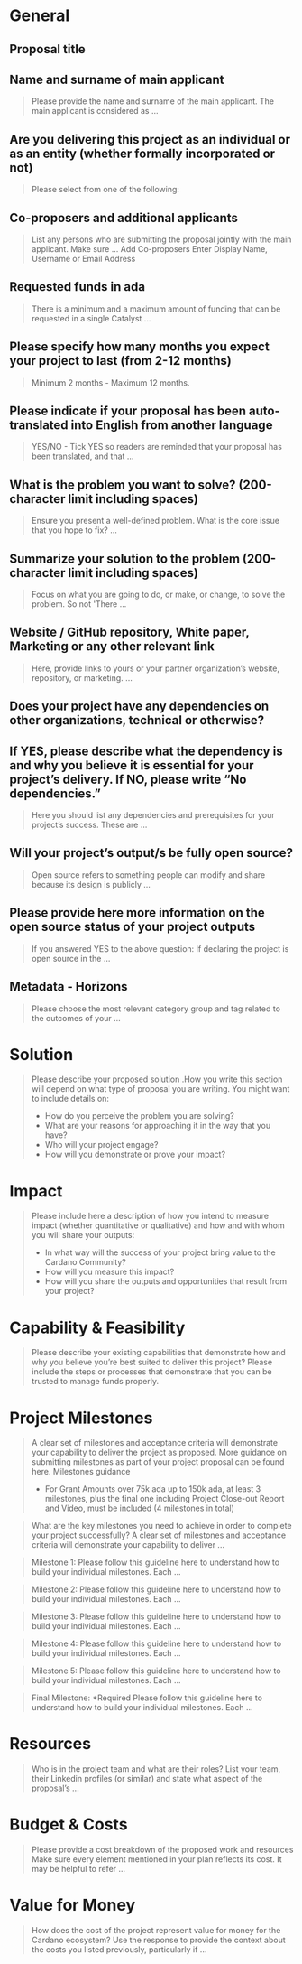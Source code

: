 # General

## Proposal title

## Name and surname of main applicant

> Please provide the name and surname of the main applicant. The main applicant is considered as ...

## Are you delivering this project as an individual or as an entity (whether formally incorporated or not)

> Please select from one of the following:

## Co-proposers and additional applicants

> List any persons who are submitting the proposal jointly with the main applicant. Make sure ... Add Co-proposers Enter
> Display Name, Username or Email Address

## Requested funds in ada

> There is a minimum and a maximum amount of funding that can be requested in a single Catalyst ...

## Please specify how many months you expect your project to last (from 2-12 months)

> Minimum 2 months - Maximum 12 months.

## Please indicate if your proposal has been auto-translated into English from another language

> YES/NO - Tick YES so readers are reminded that your proposal has been translated, and that ...

## What is the problem you want to solve? (200-character limit including spaces)

> Ensure you present a well-defined problem. What is the core issue that you hope to fix? ...

## Summarize your solution to the problem (200-character limit including spaces)

> Focus on what you are going to do, or make, or change, to solve the problem. So not 'There ...

## Website / GitHub repository, White paper, Marketing or any other relevant link

> Here, provide links to yours or your partner organization’s website, repository, or marketing. ...

## Does your project have any dependencies on other organizations, technical or otherwise?

## If YES, please describe what the dependency is and why you believe it is essential for your project’s delivery. If NO, please write “No dependencies.”

> Here you should list any dependencies and prerequisites for your project’s success. These are ...

## Will your project’s output/s be fully open source?

> Open source refers to something people can modify and share because its design is publicly ...

## Please provide here more information on the open source status of your project outputs

> If you answered YES to the above question: If declaring the project is open source in the ...

## Metadata - Horizons

> Please choose the most relevant category group and tag related to the outcomes of your ...

# Solution

> Please describe your proposed solution .How you write this section will depend
> on what type of proposal you are writing. You might want to include details on:
> * How do you perceive the problem you are solving?
> * What are your reasons for approaching it in the way that you have?
> * Who will your project engage?
> * How will you demonstrate or prove your impact?

# Impact

> Please include here a description of how you intend to measure impact (whether quantitative or qualitative) and how and with whom you will share your outputs:
> * In what way will the success of your project bring value to the Cardano Community?
> * How will you measure this impact?
> * How will you share the outputs and opportunities that result from your project?

# Capability & Feasibility

> Please describe your existing capabilities that demonstrate how and why you believe you’re best suited to deliver this project?
> Please include the steps or processes that demonstrate that you can be trusted to manage funds properly.

# Project Milestones

> A clear set of milestones and acceptance criteria will demonstrate your capability to deliver the project as proposed. More guidance on submitting milestones as part of your project proposal can be found here.
> Milestones guidance
> * For Grant Amounts over 75k ada up to 150k ada, at least 3 milestones, plus the final one including Project Close-out Report and Video, must be included (4 milestones in total)

> What are the key milestones you need to achieve in order to complete your project successfully? A clear set of
> milestones and acceptance criteria will demonstrate your capability to deliver ...

> Milestone 1: Please follow this guideline here to understand how to build your individual milestones. Each ...

> Milestone 2: Please follow this guideline here to understand how to build your individual milestones. Each ...

> Milestone 3: Please follow this guideline here to understand how to build your individual milestones. Each ...

> Milestone 4: Please follow this guideline here to understand how to build your individual milestones. Each ...

> Milestone 5: Please follow this guideline here to understand how to build your individual milestones. Each ...

> Final Milestone: \*Required Please follow this guideline here to understand how to build your individual milestones.
> Each ...

# Resources

> Who is in the project team and what are their roles? List your team, their Linkedin profiles (or similar) and state
> what aspect of the proposal’s ...

# Budget & Costs

> Please provide a cost breakdown of the proposed work and resources Make sure every element mentioned in your plan
> reflects its cost. It may be helpful to refer ...

# Value for Money

> How does the cost of the project represent value for money for the Cardano ecosystem? Use the response to provide the
> context about the costs you listed previously, particularly if ...
